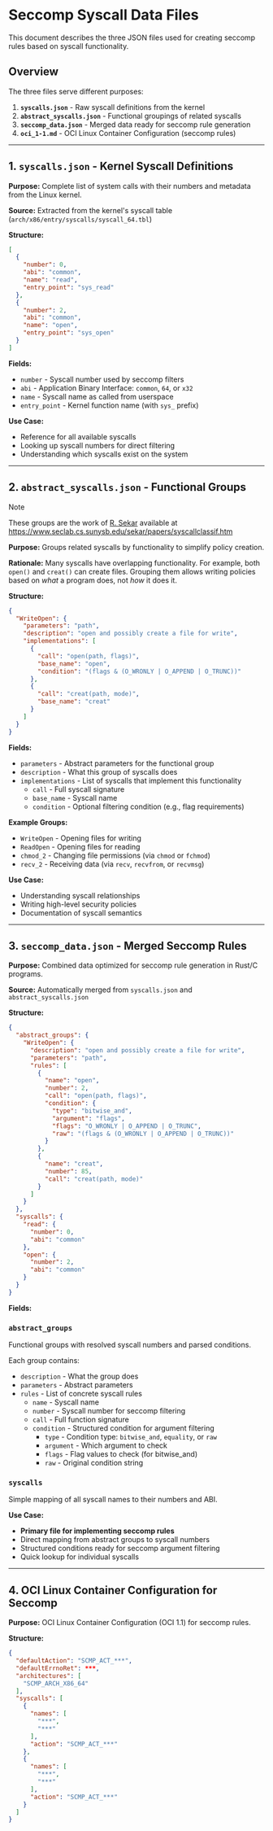 # Seccomp Syscall Data Files

This document describes the three JSON files used for creating seccomp rules based on syscall functionality.

## Overview

The three files serve different purposes:

1. **`syscalls.json`** - Raw syscall definitions from the kernel
2. **`abstract_syscalls.json`** - Functional groupings of related syscalls
3. **`seccomp_data.json`** - Merged data ready for seccomp rule generation
4. **`oci_1-1.md`** - OCI Linux Container Configuration (seccomp rules)

---

## 1. `syscalls.json` - Kernel Syscall Definitions

**Purpose:** Complete list of system calls with their numbers and metadata from the Linux kernel.

**Source:** Extracted from the kernel's syscall table (`arch/x86/entry/syscalls/syscall_64.tbl`)

**Structure:**
```json
[
  {
    "number": 0,
    "abi": "common",
    "name": "read",
    "entry_point": "sys_read"
  },
  {
    "number": 2,
    "abi": "common",
    "name": "open",
    "entry_point": "sys_open"
  }
]
```

**Fields:**
- `number` - Syscall number used by seccomp filters
- `abi` - Application Binary Interface: `common`, `64`, or `x32`
- `name` - Syscall name as called from userspace
- `entry_point` - Kernel function name (with `sys_` prefix)

**Use Case:**
- Reference for all available syscalls
- Looking up syscall numbers for direct filtering
- Understanding which syscalls exist on the system

---

## 2. `abstract_syscalls.json` - Functional Groups

> [!NOTE]
> These groups are the work of [R. Sekar](https://www.seclab.cs.sunysb.edu/sekar/) available at <https://www.seclab.cs.sunysb.edu/sekar/papers/syscallclassif.htm>

**Purpose:** Groups related syscalls by functionality to simplify policy creation.

**Rationale:** Many syscalls have overlapping functionality. For example, both `open()` and `creat()` can create files. Grouping them allows writing policies based on *what* a program does, not *how* it does it.

**Structure:**
```json
{
  "WriteOpen": {
    "parameters": "path",
    "description": "open and possibly create a file for write",
    "implementations": [
      {
        "call": "open(path, flags)",
        "base_name": "open",
        "condition": "(flags & (O_WRONLY | O_APPEND | O_TRUNC))"
      },
      {
        "call": "creat(path, mode)",
        "base_name": "creat"
      }
    ]
  }
}
```

**Fields:**
- `parameters` - Abstract parameters for the functional group
- `description` - What this group of syscalls does
- `implementations` - List of syscalls that implement this functionality
  - `call` - Full syscall signature
  - `base_name` - Syscall name
  - `condition` - Optional filtering condition (e.g., flag requirements)

**Example Groups:**
- `WriteOpen` - Opening files for writing
- `ReadOpen` - Opening files for reading
- `chmod_2` - Changing file permissions (via `chmod` or `fchmod`)
- `recv_2` - Receiving data (via `recv`, `recvfrom`, or `recvmsg`)

**Use Case:**
- Understanding syscall relationships
- Writing high-level security policies
- Documentation of syscall semantics

---

## 3. `seccomp_data.json` - Merged Seccomp Rules

**Purpose:** Combined data optimized for seccomp rule generation in Rust/C programs.

**Source:** Automatically merged from `syscalls.json` and `abstract_syscalls.json`

**Structure:**
```json
{
  "abstract_groups": {
    "WriteOpen": {
      "description": "open and possibly create a file for write",
      "parameters": "path",
      "rules": [
        {
          "name": "open",
          "number": 2,
          "call": "open(path, flags)",
          "condition": {
            "type": "bitwise_and",
            "argument": "flags",
            "flags": "O_WRONLY | O_APPEND | O_TRUNC",
            "raw": "(flags & (O_WRONLY | O_APPEND | O_TRUNC))"
          }
        },
        {
          "name": "creat",
          "number": 85,
          "call": "creat(path, mode)"
        }
      ]
    }
  },
  "syscalls": {
    "read": {
      "number": 0,
      "abi": "common"
    },
    "open": {
      "number": 2,
      "abi": "common"
    }
  }
}
```

**Fields:**

### `abstract_groups`
Functional groups with resolved syscall numbers and parsed conditions.

Each group contains:
- `description` - What the group does
- `parameters` - Abstract parameters
- `rules` - List of concrete syscall rules
  - `name` - Syscall name
  - `number` - Syscall number for seccomp filtering
  - `call` - Full function signature
  - `condition` - Structured condition for argument filtering
    - `type` - Condition type: `bitwise_and`, `equality`, or `raw`
    - `argument` - Which argument to check
    - `flags` - Flag values to check (for bitwise_and)
    - `raw` - Original condition string

### `syscalls`
Simple mapping of all syscall names to their numbers and ABI.

**Use Case:**
- **Primary file for implementing seccomp rules**
- Direct mapping from abstract groups to syscall numbers
- Structured conditions ready for seccomp argument filtering
- Quick lookup for individual syscalls

---

## 4. OCI Linux Container Configuration for Seccomp

**Purpose:** OCI Linux Container Configuration (OCI 1.1) for seccomp rules.

**Structure:**
```json
{
  "defaultAction": "SCMP_ACT_***",
  "defaultErrnoRet": ***,
  "architectures": [
    "SCMP_ARCH_X86_64"
  ],
  "syscalls": [
    {
      "names": [
        "***",
        "***"
      ],
      "action": "SCMP_ACT_***"
    },
    {
      "names": [
        "***",
        "***"
      ],
      "action": "SCMP_ACT_***"
    }
  ]
}
```
